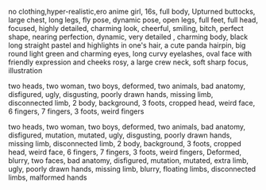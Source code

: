 no clothing,hyper-realistic,ero anime girl, 16s, full body, Upturned buttocks,  large chest, long legs, fly pose, dynamic pose, open legs, full feet, full head, focused, highly detailed, charming look, cheerful, smiling, bitch, perfect shape, nearing perfection, dynamic, very detailed , charming body, black long straight pastel and highlights in one's hair, a cute panda hairpin, big round light green and charming eyes, long curvy eyelashes, oval face with friendly expression and cheeks rosy, a large crew neck, soft sharp focus, illustration


two heads, two woman, two boys, deformed, two animals, bad anatomy, disfigured, ugly, disgusting, poorly drawn hands, missing limb, disconnected limb, 2 body, background, 3 foots, cropped head, weird face, 6 fingers, 7 fingers, 3 foots, weird fingers


two heads, two woman, two boys, deformed, two animals, bad anatomy, disfigured, mutation, mutated, ugly, disgusting, poorly drawn hands, missing limb, disconnected limb, 2 body, background, 3 foots, cropped head, weird face, 6 fingers, 7 fingers, 3 foots, weird fingers, Deformed, blurry, two faces, bad anatomy, disfigured, mutation, mutated, extra limb, ugly, poorly drawn hands, missing limb, blurry, floating limbs, disconnected limbs, malformed hands  
 